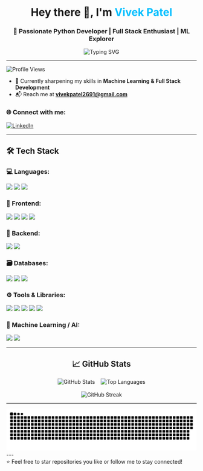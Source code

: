 <h1 align="center">Hey there 👋, I'm <span style="color:#00bfff;">Vivek Patel</span></h1>
<h3 align="center">🚀 Passionate Python Developer | Full Stack Enthusiast | ML Explorer</h3>

<p align="center">
  <img src="https://readme-typing-svg.demolab.com?font=Fira+Code&size=20&pause=1000&center=true&vCenter=true&width=435&lines=Writing+clean+code...;Learning+new+tech...;Building+cool+projects..." alt="Typing SVG" />
</p>

---
<p align="left">
  <img src="https://komarev.com/ghpvc/?username=vivekpatel-1962&style=flat&&color=0078D4&label=PROFILE+VIEWS" alt="Profile Views" />
</p>

- 🎯 Currently sharpening my skills in **Machine Learning & Full Stack Development**
- 📬 Reach me at **vivekpatel2691@gmail.com**

<h3 align="left">🌐 Connect with me:</h3>
<p align="left">
  <a href="https://linkedin.com/in/vivek-patel-a292912ab" target="_blank">
    <img src="https://img.shields.io/badge/LinkedIn-blue?logo=linkedin&style=for-the-badge" alt="LinkedIn" />
  </a>
</p>

---

<h2>🛠️ Tech Stack</h2>

<h3> 💻 Languages:</h3>
<p>
  <img src="https://img.shields.io/badge/Python-3776AB?style=for-the-badge&logo=python&logoColor=white" height="30"/>
  <img src="https://img.shields.io/badge/Java-007396?style=for-the-badge&logo=java&logoColor=white" height="30"/>
  <img src="https://img.shields.io/badge/JavaScript-F7DF1E?style=for-the-badge&logo=javascript&logoColor=black" height="30"/>
</p>

<h3> 🎨 Frontend:</h3>
<p>
  <img src="https://img.shields.io/badge/HTML5-E34F26?style=for-the-badge&logo=html5&logoColor=white" height="30"/>
  <img src="https://img.shields.io/badge/CSS3-1572B6?style=for-the-badge&logo=css3&logoColor=white" height="30"/>
  <img src="https://img.shields.io/badge/Bootstrap-7952B3?style=for-the-badge&logo=bootstrap&logoColor=white" height="30"/>
  <img src="https://img.shields.io/badge/Tailwind_CSS-06B6D4?style=for-the-badge&logo=tailwind-css&logoColor=white" height="30"/>
</p>

<h3> 🧩 Backend:</h3>
<p>
  <img src="https://img.shields.io/badge/Node.js-339933?style=for-the-badge&logo=node.js&logoColor=white" height="30"/>
  <img src="https://img.shields.io/badge/Express.js-000000?style=for-the-badge&logo=express&logoColor=white" height="30"/>
</p>

<h3> 🗃️ Databases:</h3>
<p>
  <img src="https://img.shields.io/badge/MongoDB-47A248?style=for-the-badge&logo=mongodb&logoColor=white" height="30"/>
  <img src="https://img.shields.io/badge/MySQL-4479A1?style=for-the-badge&logo=mysql&logoColor=white" height="30"/>
  <img src="https://img.shields.io/badge/PostgreSQL-4169E1?style=for-the-badge&logo=postgresql&logoColor=white" height="30"/>
</p>

<h3> ⚙️ Tools & Libraries:</h3>
<p>
  <img src="https://img.shields.io/badge/Git-F05032?style=for-the-badge&logo=git&logoColor=white" height="30"/>
  <img src="https://img.shields.io/badge/Pandas-150458?style=for-the-badge&logo=pandas&logoColor=white" height="30"/>
  <img src="https://img.shields.io/badge/Seaborn-000000?style=for-the-badge&logo=seaborn&logoColor=white" height="30"/>
  <img src="https://img.shields.io/badge/NumPy-013243?style=for-the-badge&logo=numpy&logoColor=white" height="30"/>
  <img src="https://img.shields.io/badge/Matplotlib-11557C?style=for-the-badge&logo=matplotlib&logoColor=white" height="30"/>
</p>

<h3> 🤖 Machine Learning / AI:</h3>
<p>
  <img src="https://img.shields.io/badge/Scikit_Learn-F7931E?style=for-the-badge&logo=scikit-learn&logoColor=white" height="30"/>
  <img src="https://img.shields.io/badge/TensorFlow-FF6F00?style=for-the-badge&logo=tensorflow&logoColor=white" height="30"/>
</p>

---


<h2 align="center">📈 GitHub Stats</h2>

<div align="center">
  <img src="https://github-readme-stats.vercel.app/api?username=vivekpatel-1962&show_icons=true&theme=github_dark&hide_border=false&border_radius=10" alt="GitHub Stats" height="170"/>
  &nbsp;&nbsp;
  <img src="https://github-readme-stats.vercel.app/api/top-langs/?username=vivekpatel-1962&layout=compact&theme=github_dark&hide_border=false&border_radius=10" alt="Top Languages" height="170"/>
</div>

<br/>

<div align="center">
  <img src="https://github-readme-streak-stats.herokuapp.com/?user=vivekpatel-1962&theme=github_dark&hide_border=false&border_radius=10" alt="GitHub Streak" width="500"/>
</div>







---

<picture>
  <source media="(prefers-color-scheme: dark)" srcset="https://raw.githubusercontent.com/vivekpatel-1962/vivekpatel-1962/output/github-snake-dark.svg" />
  <source media="(prefers-color-scheme: light)" srcset="https://raw.githubusercontent.com/vivekpatel-1962/vivekpatel-1962/output/github-snake.svg" />
  <img alt="github-snake" src="https://raw.githubusercontent.com/vivekpatel-1962/vivekpatel-1962/output/github-snake.svg" />
</picture>
---


<br/>
⭐️ Feel free to star repositories you like or follow me to stay connected!
